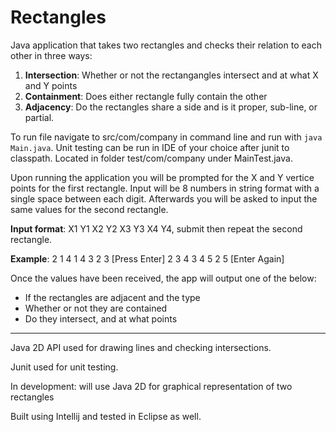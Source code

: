 # Rectangles

Java application that takes two rectangles and checks their relation to each other in three ways:
1. **Intersection**: Whether or not the rectangangles intersect and at what X and Y points
2. **Containment**: Does either rectangle fully contain the other
3. **Adjacency**: Do the rectangles share a side and is it proper, sub-line, or partial.

To run file navigate to src/com/company in command line and run with ```java Main.java```. Unit testing can be run in IDE of your choice after junit to classpath. Located in folder test/com/company under MainTest.java.

Upon running the application you will be prompted for the X and Y vertice points for the first rectangle. Input will be 8 numbers in string format with a single space between each digit. Afterwards you will be asked to input the same values for the second rectangle.

**Input format**: X1 Y1 X2 Y2 X3 Y3 X4 Y4, submit then repeat the second rectangle. 

**Example**: 2 1 4 1 4 3 2 3 [Press Enter] 2 3 4 3 4 5 2 5 [Enter Again]

Once the values have been received, the app will output one of the below: 
- If the rectangles are adjacent and the type
- Whether or not they are contained
- Do they intersect, and at what points

___

Java 2D API used for drawing lines and checking intersections.

Junit used for unit testing.

In development: will use Java 2D for graphical representation of two rectangles

Built using Intellij and tested in Eclipse as well.

